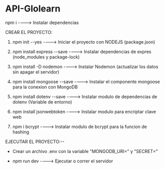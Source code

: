 # API-Glolearn

npm i ----> Instalar dependencias

CREAR EL PROYECTO:

1. npm init --yes ----> Iniciar el proyecto con NODEJS (package.json)

2. npm install express --save ----> Instalar dependencias de expres (node_modules y package-lock)

3. npm install -D nodemon ----> Instalar Nodemon (actualizar los datos sin apagar el servidor)

4. npm install mongoose --save ----> Instalar el componente mongoose para la conexion con MongoDB

5. npm install dotenv --save ----> Instalar modulo de dependencias de dotenv (Variable de entorno)

6. npm install jsonwebtoken ----> Instalar modulo para encriptar clave web

7. npm i bcrypt ----> Instalar modulo de bcrypt para la funcion de hashing

EJECUTAR EL PROYECTO:--

- Crear un archivo .env con la variable "MONGODB_URI=" y "SECRET="

- npm run dev ----> Ejecutar o correr el servidor
